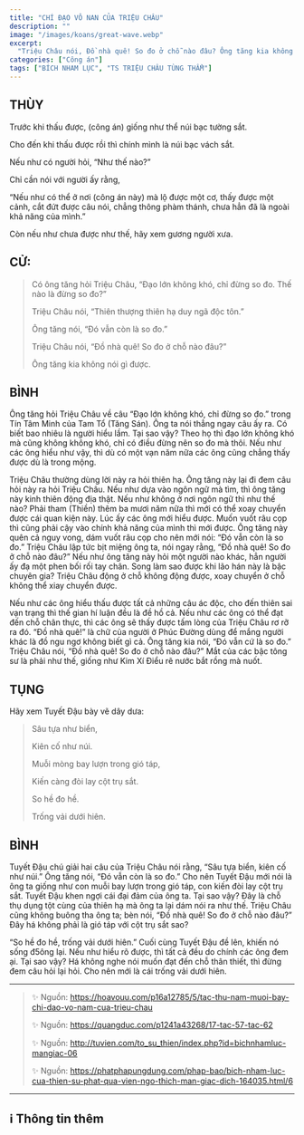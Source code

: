 ```yaml
---
title: "CHÍ ĐẠO VÔ NAN CỦA TRIỆU CHÂU"
description: ""
image: "/images/koans/great-wave.webp"
excerpt: 
  "Triệu Châu nói, Đồ nhà quê! So đo ở chỗ nào đâu? Ông tăng kia không nói gì được."
categories: ["Công án"]
tags: ["BÍCH NHAM LỤC", "TS TRIỆU CHÂU TÙNG THẨM"]
---
```


## THÙY

Trước khi thấu được, (công án) giống như thể núi bạc tường sắt. 

Cho đến khi thấu được rồi thì chính mình là núi bạc vách sắt. 

Nếu như có người hỏi, “Như thế nào?” 

Chỉ cần nói với người ấy rằng, 

“Nếu như có thể ở nơi (công án này) mà lộ được một cơ, thấy được một cảnh, cắt đứt được câu nói, chẳng thông phàm thánh, chưa hẳn đã là ngoài khả năng của mình.” 

Còn nếu như chưa được như thế, hãy xem gương người xưa.

## CỬ:

> Có ông tăng hỏi Triệu Châu, “Đạo lớn không khó, chỉ đừng so đo. Thế nào là đừng so đo?” 
> 
> Triệu Châu nói, “Thiên thượng thiên hạ duy ngã độc tôn.” 
> 
> Ông tăng nói, “Đó vẫn còn là so đo.” 
> 
> Triệu Châu nói, “Đồ nhà quê! So đo ở chỗ nào đâu?” 
> 
> Ông tăng kia không nói gì được.

## BÌNH

Ông tăng hỏi Triệu Châu về câu “Đạo lớn không khó, chỉ đừng so đo.” trong Tín Tâm Minh của Tam Tổ (Tăng Sán). Ông ta nói thẳng ngay câu ấy ra. Có biết bao nhiêu là người hiểu lầm. Tại sao vậy? Theo họ thì đạo lớn không khó mà cũng không không khó, chỉ có điều đừng nên so đo mà thôi. Nếu như các ông hiểu như vậy, thì dù có một vạn năm nữa các ông cũng chẳng thấy được dù là trong mộng.

Triệu Châu thường dùng lời này ra hỏi thiên hạ. Ông tăng này lại đi đem câu hỏi này ra hỏi Triệu Châu. Nếu như dựa vào ngôn ngữ mà tìm, thì ông tăng này kinh thiên động địa thật. Nếu như không ở nơi ngôn ngữ thì như thế nào? Phải tham (Thiền) thêm ba mươi năm nữa thì mới có thể xoay chuyển được cái quan kiện này. Lúc ấy các ông mới hiểu được. Muốn vuốt râu cọp thì cũng phải cậy vào chính khả năng của mình thì mới được. Ông tăng này quên cả nguy vong, dám vuốt râu cọp cho nên mới nói: “Đó vẫn còn là so đo.” Triệu Châu lập tức bịt miệng ông ta, nói ngay rằng, “Đồ nhà quê! So đo ở chỗ nào đâu?” Nếu như ông tăng này hỏi một người nào khác, hẳn người ấy đạ một phen bối rối tay chân. Song làm sao được khi lão hán này là bậc chuyên gia? Triệu Châu động ở chỗ không động được, xoay chuyển ở chỗ không thể xiay chuyển được.

Nếu như các ông hiểu thấu được tất cả những câu ác độc, cho đến thiên sai vạn trạng thì thế gian hí luận đều là đề hồ cả. Nếu như các ông có thể đạt đến chỗ chân thực, thì các ông sẽ thấy được tấm lòng của Triệu Châu rơ rỡ ra đó. “Đồ nhà quê!” là chữ của người ở Phúc Đường dùng để mắng người khác là đồ ngu ngơ không biết gì cả. Ông tăng kia nói, “Đó vẫn cứ là so đo.” Triệu Châu nói, “Đồ nhà quê! So đo ở chỗ nào đâu?” Mắt của các bậc tông sư là phải như thế, giống như Kim Xí Điểu rẽ nước bắt rồng mà nuốt.

## TỤNG

Hãy xem Tuyết Đậu bày vẽ dây dưa:

> Sâu tựa như biển,
>
> Kiên cố như núi.
>
> Muỗi mòng bay lượn trong gió táp,
>
> Kiến càng đòi lay cột trụ sắt.
>
> So hề đo hề.
>
> Trống vải dưới hiên.

## BÌNH

Tuyết Đậu chú giải hai câu của Triệu Châu nói rằng, “Sâu tựa biển, kiên cố như núi.” Ông tăng nói, “Đó vẫn còn là so đo.” Cho nên Tuyết Đậu mới nói là ông ta giống như con muỗi bay lượn trong gió táp, con kiến đòi lay cột trụ sắt. Tuyết Đậu khen ngợi cái đại đảm của ông ta. Tại sao vậy? Đây là chỗ thụ dụng tột cùng của thiên hạ mà ông ta lại dám nói ra như thế. Triệu Châu cũng không buông tha ông ta; bèn nói, “Đồ nhà quê! So đo ở chỗ nào đâu?” Đây há không phải là gió táp với cột trụ sắt sao?

“So hề đo hề, trống vải dưới hiên.” Cuối cùng Tuyết Đậu đề lên, khiến nó sống đ5ông lại. Nếu như hiểu rõ được, thì tất cả đều do chính các ông đem ại. Tại sao vậy? Há không nghe nói muốn đạt đến chỗ thân thiết, thì đừng đem câu hỏi lại hỏi. Cho nên mới là cái trống vải dưới hiên.

***

> ✨ Nguồn: https://hoavouu.com/p16a12785/5/tac-thu-nam-muoi-bay-chi-dao-vo-nam-cua-trieu-chau
>
> ✨ Nguồn: https://quangduc.com/p1241a43268/17-tac-57-tac-62
>
> ✨ Nguồn: http://tuvien.com/to_su_thien/index.php?id=bichnhamluc-mangiac-06
>
> ✨ Nguồn: https://phatphapungdung.com/phap-bao/bich-nham-luc-cua-thien-su-phat-qua-vien-ngo-thich-man-giac-dich-164035.html/6

***

## ℹ️ Thông tin thêm

[^1]: ⭐️ <a href="http://www.thuongchieu.net/index.php/phapthoai/suphu/4839-tstrieuchau" target="_blank">TS TRIỆU CHÂU TÙNG THẨM</a>
